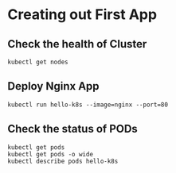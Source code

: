 # Creating out First App

## Check the health of Cluster
```
kubectl get nodes
```

## Deploy Nginx App
```
kubectl run hello-k8s --image=nginx --port=80
```

## Check the status of PODs
```
kubectl get pods
kubectl get pods -o wide
kubectl describe pods hello-k8s
```

